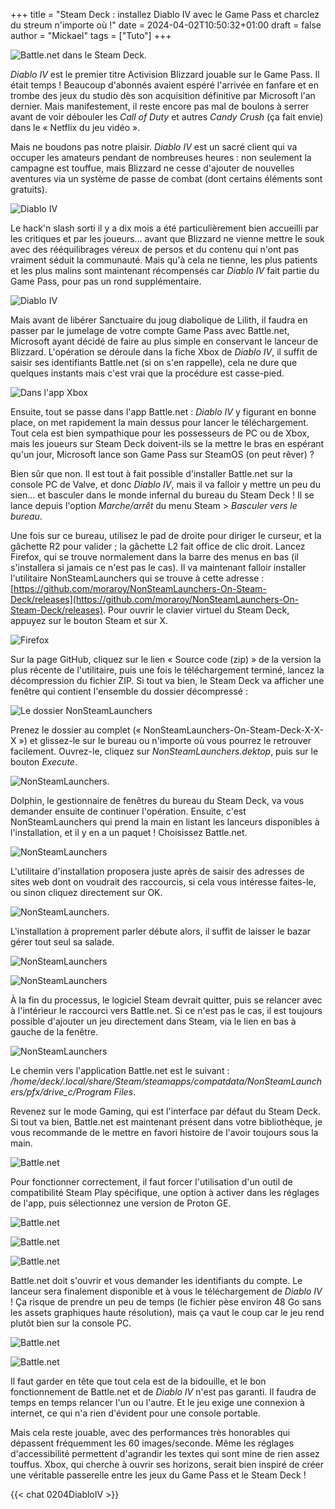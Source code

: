 +++
title = "Steam Deck : installez Diablo IV avec le Game Pass et charclez du streum n'importe où !"
date = 2024-04-02T10:50:32+01:00
draft = false
author = "Mickael"
tags = ["Tuto"]
+++ 

![Battle.net dans le Steam Deck.](DiabloIV-install.jpg "Fais gaffe à tes fesses Lilith.")

*Diablo IV* est le premier titre Activision Blizzard jouable sur le Game Pass. Il était temps ! Beaucoup d'abonnés avaient espéré l'arrivée en fanfare et en trombe des jeux du studio dès son acquisition définitive par Microsoft l'an dernier. Mais manifestement, il reste encore pas mal de boulons à serrer avant de voir débouler les *Call of Duty* et autres *Candy Crush* (ça fait envie) dans le « Netflix du jeu vidéo ».

Mais ne boudons pas notre plaisir. *Diablo IV* est un sacré client qui va occuper les amateurs pendant de nombreuses heures : non seulement la campagne est touffue, mais Blizzard ne cesse d'ajouter de nouvelles aventures via un système de passe de combat (dont certains éléments sont gratuits).

![Diablo IV](DiabloIV-install-16.jpg "Hé oui, c'est Diablo IV dans le Steam Deck.")

Le hack'n slash sorti il y a dix mois a été particulièrement bien accueilli par les critiques et par les joueurs… avant que Blizzard ne vienne mettre le souk avec des rééquilibrages véreux de persos et du contenu qui n'ont pas vraiment séduit la communauté. Mais qu'à cela ne tienne, les plus patients et les plus malins sont maintenant récompensés car *Diablo IV* fait partie du Game Pass, pour pas un rond supplémentaire.

![Diablo IV](DiabloIV-install-14.jpg "Le jeu se paie le luxe d'être plutôt joli.")

Mais avant de libérer Sanctuaire du joug diabolique de Lilith, il faudra en passer par le jumelage de votre compte Game Pass avec Battle.net, Microsoft ayant décidé de faire au plus simple en conservant le lanceur de Blizzard. L'opération se déroule dans la fiche Xbox de *Diablo IV*, il suffit de saisir ses identifiants Battle.net (si on s'en rappelle), cela ne dure que quelques instants mais c'est vrai que la procédure est casse-pied.

![Dans l'app Xbox](gamepass.png "J'espère que vous avez encore les identifiants Battle.net")

Ensuite, tout se passe dans l'app Battle.net : *Diablo IV* y figurant en bonne place, on met rapidement la main dessus pour lancer le téléchargement. Tout cela est bien sympathique pour les possesseurs de PC ou de Xbox, mais les joueurs sur Steam Deck doivent-ils se la mettre le bras en espérant qu'un jour, Microsoft lance son Game Pass sur SteamOS (on peut rêver) ?

Bien sûr que non. Il est tout à fait possible d'installer Battle.net sur la console PC de Valve, et donc *Diablo IV*, mais il va falloir y mettre un peu du sien… et basculer dans le monde infernal du bureau du Steam Deck ! Il se lance depuis l'option *Marche/arrêt* du menu Steam > *Basculer vers le bureau*.

Une fois sur ce bureau, utilisez le pad de droite pour diriger le curseur, et la gâchette R2 pour valider ; la gâchette L2 fait office de clic droit. Lancez Firefox, qui se trouve normalement dans la barre des menus en bas (il s'installera si jamais ce n'est pas le cas). Il va maintenant falloir installer l'utilitaire NonSteamLaunchers qui se trouve à cette adresse : [https://github.com/moraroy/NonSteamLaunchers-On-Steam-Deck/releases](https://github.com/moraroy/NonSteamLaunchers-On-Steam-Deck/releases). Pour ouvrir le clavier virtuel du Steam Deck, appuyez sur le bouton Steam et sur X.

![Firefox](DiabloIV-install-1.jpg "")

Sur la page GitHub, cliquez sur le lien « Source code (zip) » de la version la plus récente de l'utilitaire, puis une fois le téléchargement terminé, lancez la décompression du fichier ZIP. Si tout va bien, le Steam Deck va afficher une fenêtre qui contient l'ensemble du dossier décompressé :

![Le dossier NonSteamLaunchers](DiabloIV-install-2 "")

Prenez le dossier au complet (« NonSteamLaunchers-On-Steam-Deck-X-X-X ») et glissez-le sur le bureau ou n'importe où vous pourrez le retrouver facilement. Ouvrez-le, cliquez sur *NonSteamLaunchers.dektop*, puis sur le bouton *Execute*.

![NonSteamLaunchers.](DiabloIV-install-3.jpg "")

Dolphin, le gestionnaire de fenêtres du bureau du Steam Deck, va vous demander ensuite de continuer l'opération. Ensuite, c'est NonSteamLaunchers qui prend la main en listant les lanceurs disponibles à l'installation, et il y en a un paquet ! Choisissez Battle.net. 

![NonSteamLaunchers](DiabloIV-install-4.jpg "Il y a de quoi s'occuper pendant quelques vies.")

L'utilitaire d'installation proposera juste après de saisir des adresses de sites web dont on voudrait des raccourcis, si cela vous intéresse faites-le, ou sinon cliquez directement sur OK.

![NonSteamLaunchers.](DiabloIV-install-5.jpg "")

L'installation à proprement parler débute alors, il suffit de laisser le bazar gérer tout seul sa salade. 

![NonSteamLaunchers](DiabloIV-install-6.jpg "On croise les doigts.")

![NonSteamLaunchers](DiabloIV-install-7.jpg "Ça va bien se passer…")

À la fin du processus, le logiciel Steam devrait quitter, puis se relancer avec à l'intérieur le raccourci vers Battle.net. Si ce n'est pas le cas, il est toujours possible d'ajouter un jeu directement dans Steam, via le lien en bas à gauche de la fenêtre.

![NonSteamLaunchers](DiabloIV-install-8.jpg "Le plus compliqué est de connaitre le chemin vers l'exe Battle.net.")

Le chemin vers l'application Battle.net est le suivant : */home/deck/.local/share/Steam/steamapps/compatdata/NonSteamLaunchers/pfx/drive_c/Program Files*.

Revenez sur le mode Gaming, qui est l'interface par défaut du Steam Deck. Si tout va bien, Battle.net est maintenant présent dans votre bibliothèque, je vous recommande de le mettre en favori histoire de l'avoir toujours sous la main.

![Battle.net](DiabloIV-install-9.jpeg "Oh yeah.")

Pour fonctionner correctement, il faut forcer l'utilisation d'un outil de compatibilité Steam Play spécifique, une option à activer dans les réglages de l'app, puis sélectionnez une version de Proton GE.

![Battle.net](DiabloIV-install-10.jpg "")

![Battle.net](DiabloIV-install-11.jpeg "")

![Battle.net](DiabloIV-install-12.jpeg "Pensez bien à cliquer sur l'option « Keep me logged in » pour ne pas avoir à saisir vos identifiants à chaque lancement.")

Battle.net doit s'ouvrir et vous demander les identifiants du compte. Le lanceur sera finalement disponible et à vous le téléchargement de *Diablo IV* ! Ça risque de prendre un peu de temps (le fichier pèse environ 48 Go sans les assets graphiques haute résolution), mais ça vaut le coup car le jeu rend plutôt bien sur la console PC.

![Battle.net](DiabloIV-install-15.jpg "Oups ! Mais rassurez-vous, cette boîte de dialogue n'empêche pas de jouer normalement à Diablo.")

![Battle.net](DiabloIV-install-13.jpg "Prêt à libérer Sanctuaire ?")

Il faut garder en tête que tout cela est de la bidouille, et le bon fonctionnement de Battle.net et de *Diablo IV* n'est pas garanti. Il faudra de temps en temps relancer l'un ou l'autre. Et le jeu exige une connexion à internet, ce qui n'a rien d'évident pour une console portable. 

Mais cela reste jouable, avec des performances très honorables qui dépassent fréquemment les 60 images/seconde. Même les réglages d'accessibilité permettent d'agrandir les textes qui sont mine de rien assez touffus. Xbox, qui cherche à ouvrir ses horizons, serait bien inspiré de créer une véritable passerelle entre les jeux du Game Pass et le Steam Deck !

{{< chat 0204DiabloIV >}} 